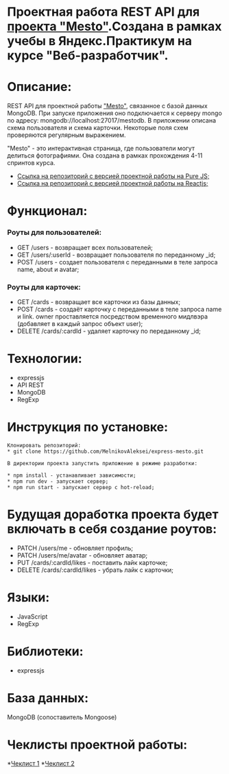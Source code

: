 # Проектная работа REST API для [проекта "Mesto"](https://github.com/KatyaPesnya/mesto-react).Создана в рамках учебы в Яндекс.Практикум на курсе "Веб-разработчик".

# Описание:

REST API для проектной работы ["Mesto"](https://github.com/KatyaPesnya/mesto-react), связанное с базой данных MongoDB. При запуске приложения оно подключается к серверу mongo по адресу: mongodb://localhost:27017/mestodb. В приложении описана схема пользователя и схема карточки. Некоторые поля схем проверяются регулярным выражением.

"Mesto" - это интерактивная страница, где пользователи могут делиться фотографиями. Она создана в рамках прохождения 4-11 спринтов курса.

* [Ссылка на репозиторий с версией проектной работы на Pure JS;](https://github.com/KatyaPesnya/mesto)
* [Ссылка на репозиторий с версией проектной работы на Reactjs;](https://github.com/KatyaPesnya/mesto-react)

# Функционал:

### Роуты для пользователей:

* GET /users - возвращает всех пользователей;
* GET /users/:userId - возвращает пользователя по переданному _id;
* POST /users - создает пользователя с переданными в теле запроса name, about и avatar;

### Роуты для карточек:

* GET /cards - возвращает все карточки из базы данных;
* POST /cards - создаёт карточку с переданными в теле запроса name и link. owner проставляется посредством временного мидлвэра (добавляет в каждый запрос объект user);
* DELETE /cards/:cardId - удаляет карточку по переданному _id;

# Технологии:
* expressjs
* API REST
* MongoDB
* RegExp

# Инструкция по установке:

```
Клонировать репозиторий:
* git clone https://github.com/MelnikovAleksei/express-mesto.git

В директории проекта запустить приложение в режиме разработки:

* npm install - устанавливает зависимости;
* npm run dev - запускает сервер;
* npm run start - запускает сервер с hot-reload;
```
# Будущая доработка проекта будет включать в себя создание роутов:
* PATCH /users/me - обновляет профиль;
* PATCH /users/me/avatar - обновляет аватар;
* PUT /cards/:cardId/likes - поставить лайк карточке;
* DELETE /cards/:cardId/likes - убрать лайк с карточки;

# Языки:

* JavaScript
* RegExp

# Библиотеки:

* expressjs

# База данных:

MongoDB (сопоставитель Mongoose)

# Чеклисты проектной работы:

*[Чеклист 1](https://code.s3.yandex.net/web-developer/checklists/new-program/checklist-12/index.html)
*[Чеклист 2](https://code.s3.yandex.net/web-developer/checklists/new-program/checklist-13/index.html)

